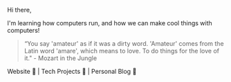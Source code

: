 
<!---
narora138/narora138 is a ✨ special ✨ repository because its `README.md` (this file) appears on your GitHub profile.
You can click the Preview link to take a look at your changes.
--->
Hi there,

I'm learning how computers run, and how we can make cool things with computers! 

> “You say 'amateur' as if it was a dirty word. 'Amateur' comes from the Latin word 'amare', which means to love. To do things for the love of it." - Mozart in the Jungle

Website :construction_worker: | 
Tech Projects :construction_worker: |
Personal Blog :construction_worker:


